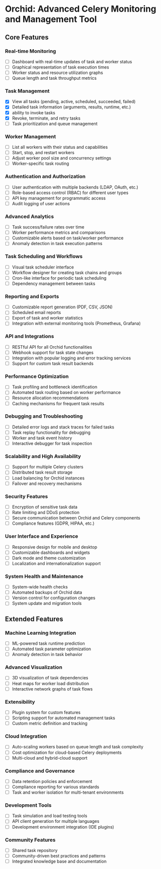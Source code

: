 # Orchid: Advanced Celery Monitoring and Management Tool

## Core Features

### Real-time Monitoring
- [ ] Dashboard with real-time updates of task and worker status
- [ ] Graphical representation of task execution times
- [ ] Worker status and resource utilization graphs
- [ ] Queue length and task throughput metrics

### Task Management
- [x] View all tasks (pending, active, scheduled, succeeded, failed)
- [x] Detailed task information (arguments, results, runtime, etc.)
- [x] ability to invoke tasks
- [x] Revoke, terminate, and retry tasks
- [ ] Task prioritization and queue management

### Worker Management
- [ ] List all workers with their status and capabilities
- [ ] Start, stop, and restart workers
- [ ] Adjust worker pool size and concurrency settings
- [ ] Worker-specific task routing

### Authentication and Authorization
- [ ] User authentication with multiple backends (LDAP, OAuth, etc.)
- [ ] Role-based access control (RBAC) for different user types
- [ ] API key management for programmatic access
- [ ] Audit logging of user actions

### Advanced Analytics
- [ ] Task success/failure rates over time
- [ ] Worker performance metrics and comparisons
- [ ] Customizable alerts based on task/worker performance
- [ ] Anomaly detection in task execution patterns

### Task Scheduling and Workflows
- [ ] Visual task scheduler interface
- [ ] Workflow designer for creating task chains and groups
- [ ] Cron-like interface for periodic task scheduling
- [ ] Dependency management between tasks

### Reporting and Exports
- [ ] Customizable report generation (PDF, CSV, JSON)
- [ ] Scheduled email reports
- [ ] Export of task and worker statistics
- [ ] Integration with external monitoring tools (Prometheus, Grafana)

### API and Integrations
- [ ] RESTful API for all Orchid functionalities
- [ ] Webhook support for task state changes
- [ ] Integration with popular logging and error tracking services
- [ ] Support for custom task result backends

### Performance Optimization
- [ ] Task profiling and bottleneck identification
- [ ] Automated task routing based on worker performance
- [ ] Resource allocation recommendations
- [ ] Caching mechanisms for frequent task results

### Debugging and Troubleshooting
- [ ] Detailed error logs and stack traces for failed tasks
- [ ] Task replay functionality for debugging
- [ ] Worker and task event history
- [ ] Interactive debugger for task inspection

### Scalability and High Availability
- [ ] Support for multiple Celery clusters
- [ ] Distributed task result storage
- [ ] Load balancing for Orchid instances
- [ ] Failover and recovery mechanisms

### Security Features
- [ ] Encryption of sensitive task data
- [ ] Rate limiting and DDoS protection
- [ ] Secure communication between Orchid and Celery components
- [ ] Compliance features (GDPR, HIPAA, etc.)

### User Interface and Experience
- [ ] Responsive design for mobile and desktop
- [ ] Customizable dashboards and widgets
- [ ] Dark mode and theme customization
- [ ] Localization and internationalization support

### System Health and Maintenance
- [ ] System-wide health checks
- [ ] Automated backups of Orchid data
- [ ] Version control for configuration changes
- [ ] System update and migration tools

## Extended Features

### Machine Learning Integration
- [ ] ML-powered task runtime prediction
- [ ] Automated task parameter optimization
- [ ] Anomaly detection in task behavior

### Advanced Visualization
- [ ] 3D visualization of task dependencies
- [ ] Heat maps for worker load distribution
- [ ] Interactive network graphs of task flows

### Extensibility
- [ ] Plugin system for custom features
- [ ] Scripting support for automated management tasks
- [ ] Custom metric definition and tracking

### Cloud Integration
- [ ] Auto-scaling workers based on queue length and task complexity
- [ ] Cost optimization for cloud-based Celery deployments
- [ ] Multi-cloud and hybrid-cloud support

### Compliance and Governance
- [ ] Data retention policies and enforcement
- [ ] Compliance reporting for various standards
- [ ] Task and worker isolation for multi-tenant environments

### Development Tools
- [ ] Task simulation and load testing tools
- [ ] API client generation for multiple languages
- [ ] Development environment integration (IDE plugins)

### Community Features
- [ ] Shared task repository
- [ ] Community-driven best practices and patterns
- [ ] Integrated knowledge base and documentation